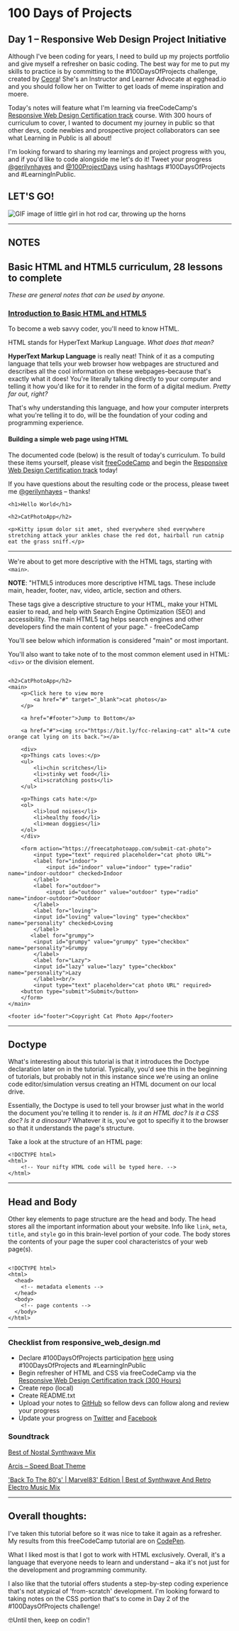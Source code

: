 # 100 Days of Projects

## Day 1 – Responsive Web Design Project Initiative

Although I've been coding for years, I need to build up my projects portfolio and give myself a refresher on basic coding. The best way for me to put my skills to practice is by committing to the #100DaysOfProjects challenge, created by [Ceora](https://twitter.com/ceeoreo_)! She's an Instructor and Learner Advocate at egghead.io and you should follow her on Twitter to get loads of meme inspiration and moere.

Today's notes will feature what I'm learning via freeCodeCamp's [Responsive Web Design Certification track](https://www.freecodecamp.org/learn/) course. With 300 hours of curriculum to cover, I wanted to document my journey in public so that other devs, code newbies and prospective project collaborators can see what Learning in Public is all about!

I'm looking forward to sharing my learnings and project progress with you, and if you'd like to code alongside me let's do it! Tweet your progress [@gerilynhayes](https://twitter.com/gerilynmhayes) and [@100ProjectDays](https://twitter.com/100ProjectDays) using hashtags #100DaysOfProjects and #LearningInPublic.

## LET'S GO!

![GIF image of little girl in hot rod car, throwing up the horns](https://media1.tenor.com/images/c4bb79c6bc4bfb26c9bcbee106275881/tenor.gif?itemid=13336149)

---

## NOTES

## Basic HTML and HTML5 curriculum, 28 lessons to complete

*These are general notes that can be used by anyone.*

### [Introduction to Basic HTML and HTML5](https://www.freecodecamp.org/learn/responsive-web-design/basic-html-and-html5/)

To become a web savvy coder, you'll need to know HTML.

HTML stands for HyperText Markup Language. *What does that mean?*

**HyperText Markup Language** is really neat! Think of it as a computing language that tells your web browser how webpages are structured and describes all the cool information on these webpages–because that's exactly what it does! You're literally talking directly to your computer and telling it how you'd like for it to render in the form of a digital medium. *Pretty far out, right?*

That's why understanding this language, and how your computer interprets what you're telling it to do, will be the foundation of your coding and programming experience.

#### Building a simple web page using HTML

The documented code (below) is the result of today's curriculum. To build these items yourself, please visit [freeCodeCamp](https://www.freecodecamp.org/) and begin the [Responsive Web Design Certification track](https://www.freecodecamp.org/learn/) today!

If you have questions about the resulting code or the process, please tweet me [@gerilynhayes](https://twitter.com/gerilynmhayes) – thanks! 

```
<h1>Hello World</h1>

<h2>CatPhotoApp</h2>

<p>Kitty ipsum dolor sit amet, shed everywhere shed everywhere stretching attack your ankles chase the red dot, hairball run catnip eat the grass sniff.</p>
```
---

We're about to get more descriptive with the HTML tags, starting with `<main>`.

**NOTE**: "HTML5 introduces more descriptive HTML tags. These include main, header, footer, nav, video, article, section and others.

These tags give a descriptive structure to your HTML, make your HTML easier to read, and help with Search Engine Optimization (SEO) and accessibility. The main HTML5 tag helps search engines and other developers find the main content of your page." - freeCodeCamp

You'll see below which information is considered "main" or most important.

You'll also want to take note of to the most common element used in HTML: `<div>` or the division element.

```

<h2>CatPhotoApp</h2>
<main>
    <p>Click here to view more
        <a href="#" target="_blank">cat photos</a>
    </p>
  
    <a href="#footer">Jump to Bottom</a>

    <a href="#"><img src="https://bit.ly/fcc-relaxing-cat" alt="A cute orange cat lying on its back."></a>

    <div>
    <p>Things cats loves:</p>
    <ul>
        <li>chin scritches</li>
        <li>stinky wet food</li>
        <li>scratching posts</li>
    </ul>

    <p>Things cats hate:</p>
    <ol>
        <li>loud noises</li>
        <li>healthy food</li>
        <li>mean doggies</li>
    </ol>
    </div>

    <form action="https://freecatphotoapp.com/submit-cat-photo">
        <input type="text" required placeholder="cat photo URL">
        <label for="indoor">
            <input id="indoor" value="indoor" type="radio" name="indoor-outdoor" checked>Indoor
        </label>
        <label for="outdoor">
            <input id="outdoor" value="outdoor" type="radio" name="indoor-outdoor">Outdoor
        </label>
        <label for="loving">
        <input id="loving" value="loving" type="checkbox" name="personality" checked>Loving
        </label>
       <label for="grumpy">
        <input id="grumpy" value="grumpy" type="checkbox" name="personality">Grumpy
        </label>
        <label for="Lazy">
        <input id="lazy" value="lazy" type="checkbox" name="personality">Lazy
        </label><br/>
        <input type="text" placeholder="cat photo URL" required>
    <button type="submit">Submit</button>
    </form>
</main>

<footer id="footer">Copyright Cat Photo App</footer>

```

---

## Doctype

What's interesting about this tutorial is that it introduces the Doctype declaration later on in the tutorial. Typically, you'd see this in the beginning of tutorials, but probably not in this instance since we're using an online code editor/simulation versus creating an HTML document on our local drive.

Essentially, the Doctype is used to tell your browser just what in the world the document you're telling it to render is. *Is it an HTML doc? Is it a CSS doc? Is it a dinosaur?* Whatever it is, you've got to specifiy it to the browser so that it understands the page's structure.

Take a look at the structure of an HTML page:

```
<!DOCTYPE html>
<html>
    <!-- Your nifty HTML code will be typed here. -->
</html>

```

---

## Head and Body

Other key elements to page structure are the head and body. The head stores all the important information about your website. Info like `link`, `meta`, `title`, and `style` go in this brain-level portion of your code. The body stores the contents of your page the super cool characteristcs of your web page(s).

```

<!DOCTYPE html>
<html>
  <head>
    <!-- metadata elements -->
  </head>
  <body>
    <!-- page contents -->
  </body>
</html>

```

---

### Checklist from responsive_web_design.md

- Declare #100DaysOfProjects participation [here](https://twitter.com/gerilynmhayes/status/1300536475650584583) using #100DaysOfProjects and #LearningInPublic
- Begin refresher of HTML and CSS via freeCodeCamp via the [Responsive Web Design Certification track (300 Hours)](https://www.freecodecamp.org/learn/)
- Create repo (local)
- Create README.txt
- Upload your notes to [GitHub](https://github.com/gerilynmhayes) so fellow devs can follow along and review your progress
- Update your progress on [Twitter](https://twitter.com/gerilynmhayes/) and [Facebook](https://www.facebook.com/thecodingcopywriter)

### Soundtrack

[Best of Nostal Synthwave Mix](https://youtu.be/5E4uPA2wwjY)

[Arcis – Speed Boat Theme](https://youtu.be/G8PVTiknvs4)

['Back To The 80's' | Marvel83' Edition | Best of Synthwave And Retro Electro Music Mix](https://youtu.be/0QKQlf8r7ls)

---

## Overall thoughts:

I've taken this tutorial before so it was nice to take it again as a refresher. My results from this freeCodeCamp tutorial are on [CodePen](https://codepen.io/gerilynmhayes/full/mdPMpGO).

What I liked most is that I got to work with HTML exclusively. Overall, it's a language that everyone needs to learn and understand – aka it's not just for the development and programming community.

I also like that the tutorial offers students a step-by-step coding experience that's not atypical of 'from-scratch' development. I'm looking forward to taking notes on the CSS portion that's to come in Day 2 of the #100DaysOfProjects challenge!

🤓Until then, keep on codin'!